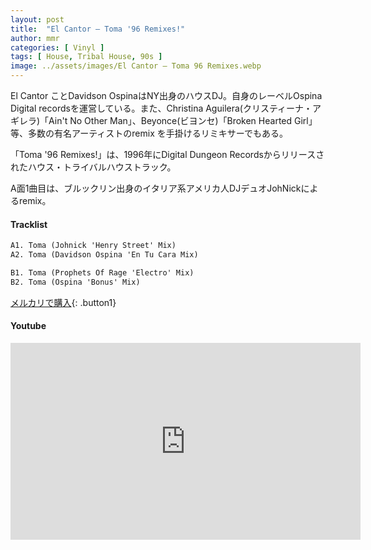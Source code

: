 ```yaml
---
layout: post
title:  "El Cantor – Toma '96 Remixes!"
author: mmr
categories: [ Vinyl ]
tags: [ House, Tribal House, 90s ]
image: ../assets/images/El Cantor – Toma 96 Remixes.webp
---
```


El Cantor ことDavidson OspinaはNY出身のハウスDJ。自身のレーベルOspina Digital recordsを運営している。また、Christina Aguilera(クリスティーナ・アギレラ)「Ain't No Other Man」、Beyonce(ビヨンセ)「Broken Hearted Girl」等、多数の有名アーティストのremix を手掛けるリミキサーでもある。

「Toma '96 Remixes!」は、1996年にDigital Dungeon Recordsからリリースされたハウス・トライバルハウストラック。

A面1曲目は、ブルックリン出身のイタリア系アメリカ人DJデュオJohNickによるremix。

#### Tracklist
```md
A1. Toma (Johnick 'Henry Street' Mix)
A2. Toma (Davidson Ospina 'En Tu Cara Mix)

B1. Toma (Prophets Of Rage 'Electro' Mix)
B2. Toma (Ospina 'Bonus' Mix)
```

[メルカリで購入](https://jp.mercari.com/item/m49185078245?afid=6142608987){: .button1}

#### Youtube
<iframe width="560" height="315" src="https://www.youtube.com/embed/eQNhYRKYjrQ?si=N8HNdczdtk7PDMPu" title="YouTube video player" frameborder="0" allow="accelerometer; autoplay; clipboard-write; encrypted-media; gyroscope; picture-in-picture; web-share" referrerpolicy="strict-origin-when-cross-origin" allowfullscreen></iframe>